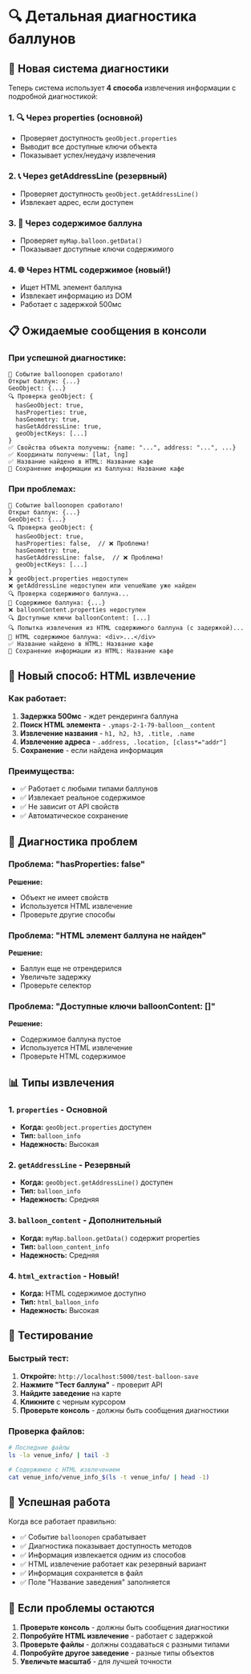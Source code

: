 # 🔍 Детальная диагностика баллунов

## 🎯 Новая система диагностики

Теперь система использует **4 способа** извлечения информации с подробной диагностикой:

### 1. 🔍 Через properties (основной)
- Проверяет доступность `geoObject.properties`
- Выводит все доступные ключи объекта
- Показывает успех/неудачу извлечения

### 2. 📞 Через getAddressLine (резервный)
- Проверяет доступность `geoObject.getAddressLine()`
- Извлекает адрес, если доступен

### 3. 📄 Через содержимое баллуна
- Проверяет `myMap.balloon.getData()`
- Показывает доступные ключи содержимого

### 4. 🌐 Через HTML содержимое (новый!)
- Ищет HTML элемент баллуна
- Извлекает информацию из DOM
- Работает с задержкой 500мс

## 📋 Ожидаемые сообщения в консоли

### При успешной диагностике:
```
🎈 Событие balloonopen сработало!
Открыт баллун: {...}
GeoObject: {...}
🔍 Проверка geoObject: {
  hasGeoObject: true,
  hasProperties: true,
  hasGeometry: true,
  hasGetAddressLine: true,
  geoObjectKeys: [...]
}
✅ Свойства объекта получены: {name: "...", address: "...", ...}
✅ Координаты получены: [lat, lng]
✅ Название найдено в HTML: Название кафе
💾 Сохранение информации из баллуна: Название кафе
```

### При проблемах:
```
🎈 Событие balloonopen сработало!
Открыт баллун: {...}
GeoObject: {...}
🔍 Проверка geoObject: {
  hasGeoObject: true,
  hasProperties: false,  // ❌ Проблема!
  hasGeometry: true,
  hasGetAddressLine: false,  // ❌ Проблема!
  geoObjectKeys: [...]
}
❌ geoObject.properties недоступен
❌ getAddressLine недоступен или venueName уже найден
🔍 Проверка содержимого баллуна...
📄 Содержимое баллуна: {...}
❌ balloonContent.properties недоступен
🔍 Доступные ключи balloonContent: [...]
🔍 Попытка извлечения из HTML содержимого баллуна (с задержкой)...
📄 HTML содержимое баллуна: <div>...</div>
✅ Название найдено в HTML: Название кафе
💾 Сохранение информации из HTML: Название кафе
```

## 🚀 Новый способ: HTML извлечение

### Как работает:
1. **Задержка 500мс** - ждет рендеринга баллуна
2. **Поиск HTML элемента** - `.ymaps-2-1-79-balloon__content`
3. **Извлечение названия** - `h1, h2, h3, .title, .name`
4. **Извлечение адреса** - `.address, .location, [class*="addr"]`
5. **Сохранение** - если найдена информация

### Преимущества:
- ✅ Работает с любыми типами баллунов
- ✅ Извлекает реальное содержимое
- ✅ Не зависит от API свойств
- ✅ Автоматическое сохранение

## 🔧 Диагностика проблем

### Проблема: "hasProperties: false"
**Решение:**
- Объект не имеет свойств
- Используется HTML извлечение
- Проверьте другие способы

### Проблема: "HTML элемент баллуна не найден"
**Решение:**
- Баллун еще не отрендерился
- Увеличьте задержку
- Проверьте селектор

### Проблема: "Доступные ключи balloonContent: []"
**Решение:**
- Содержимое баллуна пустое
- Используется HTML извлечение
- Проверьте HTML содержимое

## 📊 Типы извлечения

### 1. `properties` - Основной
- **Когда:** `geoObject.properties` доступен
- **Тип:** `balloon_info`
- **Надежность:** Высокая

### 2. `getAddressLine` - Резервный
- **Когда:** `geoObject.getAddressLine()` доступен
- **Тип:** `balloon_info`
- **Надежность:** Средняя

### 3. `balloon_content` - Дополнительный
- **Когда:** `myMap.balloon.getData()` содержит properties
- **Тип:** `balloon_content_info`
- **Надежность:** Средняя

### 4. `html_extraction` - Новый!
- **Когда:** HTML содержимое доступно
- **Тип:** `html_balloon_info`
- **Надежность:** Высокая

## 🎯 Тестирование

### Быстрый тест:
1. **Откройте:** `http://localhost:5000/test-balloon-save`
2. **Нажмите "Тест баллуна"** - проверит API
3. **Найдите заведение** на карте
4. **Кликните** с черным курсором
5. **Проверьте консоль** - должны быть сообщения диагностики

### Проверка файлов:
```bash
# Последние файлы
ls -la venue_info/ | tail -3

# Содержимое с HTML извлечением
cat venue_info/venue_info_$(ls -t venue_info/ | head -1)
```

## 🎉 Успешная работа

Когда все работает правильно:
- ✅ Событие `balloonopen` срабатывает
- ✅ Диагностика показывает доступность методов
- ✅ Информация извлекается одним из способов
- ✅ HTML извлечение работает как резервный вариант
- ✅ Информация сохраняется в файл
- ✅ Поле "Название заведения" заполняется

## 🔧 Если проблемы остаются

1. **Проверьте консоль** - должны быть сообщения диагностики
2. **Попробуйте HTML извлечение** - работает с задержкой
3. **Проверьте файлы** - должны создаваться с разными типами
4. **Попробуйте другое заведение** - разные типы объектов
5. **Увеличьте масштаб** - для лучшей точности 